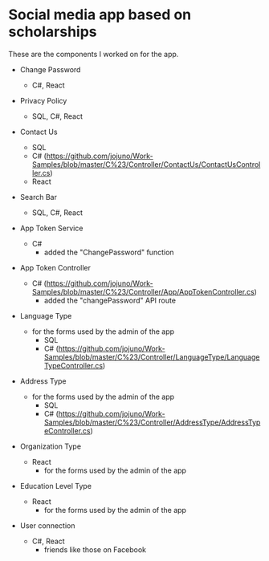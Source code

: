 # Social media app based on scholarships
These are the components I worked on for the app. <br>
* Change Password
    * C#, React
* Privacy Policy
    * SQL, C#, React
* Contact Us
    * SQL
    * C# (https://github.com/jojuno/Work-Samples/blob/master/C%23/Controller/ContactUs/ContactUsController.cs)
    * React
* Search Bar
    * SQL, C#, React
* App Token Service
    * C#
      * added the "ChangePassword" function
* App Token Controller
    * C# (https://github.com/jojuno/Work-Samples/blob/master/C%23/Controller/App/AppTokenController.cs)
      * added the "changePassword" API route
* Language Type
    * for the forms used by the admin of the app
         * SQL
         * C# (https://github.com/jojuno/Work-Samples/blob/master/C%23/Controller/LanguageType/LanguageTypeController.cs)
         
* Address Type
    * for the forms used by the admin of the app
      * SQL
       * C# (https://github.com/jojuno/Work-Samples/blob/master/C%23/Controller/AddressType/AddressTypeController.cs)
     
* Organization Type
    * React
         * for the forms used by the admin of the app
* Education Level Type
    * React
         * for the forms used by the admin of the app
* User connection
    * C#, React
         * friends like those on Facebook
